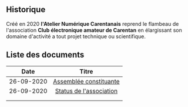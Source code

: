 ## Historique

Créé en 2020 **l'Atelier Numérique Carentanais** reprend le flambeau de l'association **Club électronique amateur de Carentan** en élargissant son domaine d'activité a tout projet technique ou scientifique.

## Liste des documents

|    Date    |                            Titre                             |
| :--------: | :----------------------------------------------------------: |
| 26-09-2020 | [Assemblée constituante](26_09_2020_assemblee_constituante.md) |
| 26-09-2020 |       [Status de l'association](26_09_2020_status.md)        |
|            |                                                              |
|            |                                                              |

